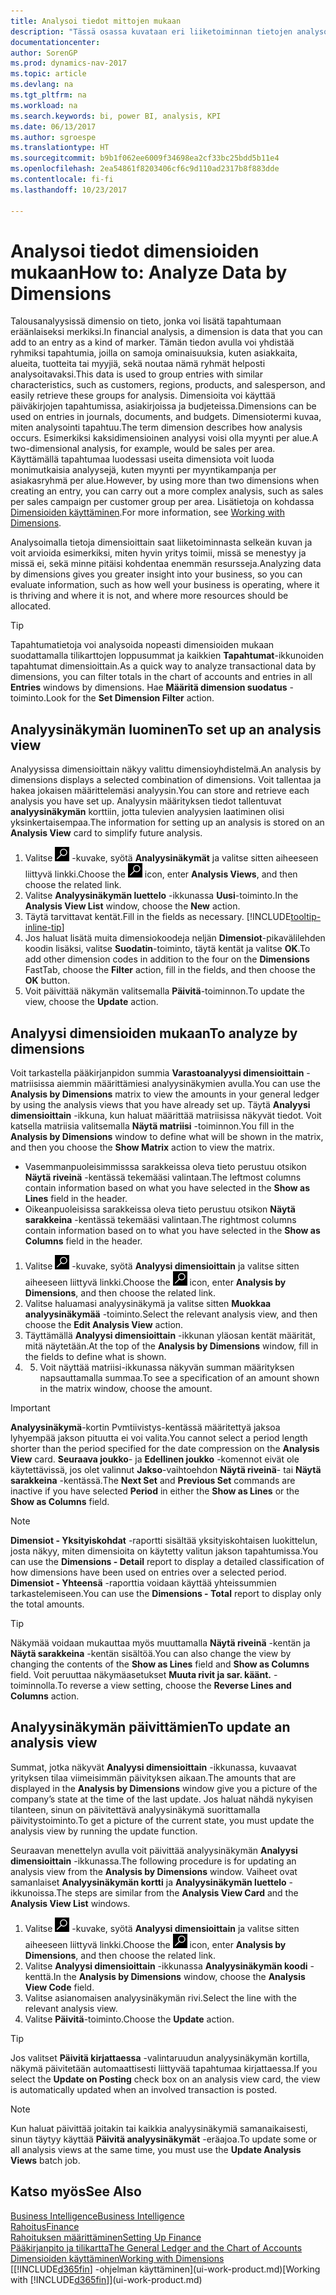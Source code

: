 ```yaml
---
title: Analysoi tiedot mittojen mukaan
description: "Tässä osassa kuvataan eri liiketoiminnan tietojen analysointi dimensioiden mukaan."
documentationcenter: 
author: SorenGP
ms.prod: dynamics-nav-2017
ms.topic: article
ms.devlang: na
ms.tgt_pltfrm: na
ms.workload: na
ms.search.keywords: bi, power BI, analysis, KPI
ms.date: 06/13/2017
ms.author: sgroespe
ms.translationtype: HT
ms.sourcegitcommit: b9b1f062ee6009f34698ea2cf33bc25bdd5b11e4
ms.openlocfilehash: 2ea54861f8203406cf6c9d110ad2317b8f883dde
ms.contentlocale: fi-fi
ms.lasthandoff: 10/23/2017

---
```

#  <a name="how-to-analyze-data-by-dimensions"></a><span data-ttu-id="68f09-103">Analysoi tiedot dimensioiden mukaan</span><span class="sxs-lookup"><span data-stu-id="68f09-103">How to: Analyze Data by Dimensions</span></span>
<span data-ttu-id="68f09-104">Talousanalyysissä dimensio on tieto, jonka voi lisätä tapahtumaan eräänlaiseksi merkiksi.</span><span class="sxs-lookup"><span data-stu-id="68f09-104">In financial analysis, a dimension is data that you can add to an entry as a kind of marker.</span></span> <span data-ttu-id="68f09-105">Tämän tiedon avulla voi yhdistää ryhmiksi tapahtumia, joilla on samoja ominaisuuksia, kuten asiakkaita, alueita, tuotteita tai myyjiä, sekä noutaa nämä ryhmät helposti analysoitavaksi.</span><span class="sxs-lookup"><span data-stu-id="68f09-105">This data is used to group entries with similar characteristics, such as customers, regions, products, and salesperson, and easily retrieve these groups for analysis.</span></span> <span data-ttu-id="68f09-106">Dimensioita voi käyttää päiväkirjojen tapahtumissa, asiakirjoissa ja budjeteissa.</span><span class="sxs-lookup"><span data-stu-id="68f09-106">Dimensions can be used on entries in journals, documents, and budgets.</span></span> <span data-ttu-id="68f09-107">Dimensiotermi kuvaa, miten analysointi tapahtuu.</span><span class="sxs-lookup"><span data-stu-id="68f09-107">The term dimension describes how analysis occurs.</span></span> <span data-ttu-id="68f09-108">Esimerkiksi kaksidimensioinen analyysi voisi olla myynti per alue.</span><span class="sxs-lookup"><span data-stu-id="68f09-108">A two-dimensional analysis, for example, would be sales per area.</span></span> <span data-ttu-id="68f09-109">Käyttämällä tapahtumaa luodessasi useita dimensiota voit luoda monimutkaisia analyysejä, kuten myynti per myyntikampanja per asiakasryhmä per alue.</span><span class="sxs-lookup"><span data-stu-id="68f09-109">However, by using more than two dimensions when creating an entry, you can carry out a more complex analysis, such as sales per sales campaign per customer group per area.</span></span> <span data-ttu-id="68f09-110">Lisätietoja on kohdassa [Dimensioiden käyttäminen](finance-dimensions.md).</span><span class="sxs-lookup"><span data-stu-id="68f09-110">For more information, see [Working with Dimensions](finance-dimensions.md).</span></span>

<span data-ttu-id="68f09-111">Analysoimalla tietoja dimensioittain saat liiketoiminnasta selkeän kuvan ja voit arvioida esimerkiksi, miten hyvin yritys toimii, missä se menestyy ja missä ei, sekä minne pitäisi kohdentaa enemmän resursseja.</span><span class="sxs-lookup"><span data-stu-id="68f09-111">Analyzing data by dimensions gives you greater insight into your business, so you can evaluate information, such as how well your business is operating, where it is thriving and where it is not, and where more resources should be allocated.</span></span>

> [!TIP]
> <span data-ttu-id="68f09-112">Tapahtumatietoja voi analysoida nopeasti dimensioiden mukaan suodattamalla tilikarttojen loppusummat ja kaikkien **Tapahtumat**-ikkunoiden tapahtumat dimensioittain.</span><span class="sxs-lookup"><span data-stu-id="68f09-112">As a quick way to analyze transactional data by dimensions, you can filter totals in the chart of accounts and entries in all **Entries** windows by dimensions.</span></span> <span data-ttu-id="68f09-113">Hae **Määritä dimension suodatus** -toiminto.</span><span class="sxs-lookup"><span data-stu-id="68f09-113">Look for the **Set Dimension Filter** action.</span></span>

## <a name="to-set-up-an-analysis-view"></a><span data-ttu-id="68f09-114">Analyysinäkymän luominen</span><span class="sxs-lookup"><span data-stu-id="68f09-114">To set up an analysis view</span></span>  
<span data-ttu-id="68f09-115">Analyysissa dimensioittain näkyy valittu dimensioyhdistelmä.</span><span class="sxs-lookup"><span data-stu-id="68f09-115">An analysis by dimensions displays a selected combination of dimensions.</span></span> <span data-ttu-id="68f09-116">Voit tallentaa ja hakea jokaisen määrittelemäsi analyysin.</span><span class="sxs-lookup"><span data-stu-id="68f09-116">You can store and retrieve each analysis you have set up.</span></span> <span data-ttu-id="68f09-117">Analyysin määrityksen tiedot tallentuvat **analyysinäkymän** korttiin, jotta tulevien analyysien laatiminen olisi yksinkertaisempaa.</span><span class="sxs-lookup"><span data-stu-id="68f09-117">The information for setting up an analysis is stored on an **Analysis View** card to simplify future analysis.</span></span>  

1. <span data-ttu-id="68f09-118">Valitse ![Etsi sivu tai raportti](media/ui-search/search_small.png "Etsi sivu tai raportti -kuvake") -kuvake, syötä **Analyysinäkymät** ja valitse sitten aiheeseen liittyvä linkki.</span><span class="sxs-lookup"><span data-stu-id="68f09-118">Choose the ![Search for Page or Report](media/ui-search/search_small.png "Search for Page or Report icon") icon, enter **Analysis Views**, and then choose the related link.</span></span>  
2. <span data-ttu-id="68f09-119">Valitse **Analyysinäkymän luettelo** -ikkunassa **Uusi**-toiminto.</span><span class="sxs-lookup"><span data-stu-id="68f09-119">In the **Analysis View List** window, choose the **New** action.</span></span>
3. <span data-ttu-id="68f09-120">Täytä tarvittavat kentät.</span><span class="sxs-lookup"><span data-stu-id="68f09-120">Fill in the fields as necessary.</span></span> [!INCLUDE[tooltip-inline-tip](includes/tooltip-inline-tip_md.md)]
4. <span data-ttu-id="68f09-121">Jos haluat lisätä muita dimensiokoodeja neljän **Dimensiot**-pikavälilehden koodin lisäksi, valitse **Suodatin**-toiminto, täytä kentät ja valitse **OK**.</span><span class="sxs-lookup"><span data-stu-id="68f09-121">To add other dimension codes in addition to the four on the **Dimensions** FastTab, choose the **Filter** action, fill in the fields, and then choose the **OK** button.</span></span>  
5. <span data-ttu-id="68f09-122">Voit päivittää näkymän valitsemalla **Päivitä**-toiminnon.</span><span class="sxs-lookup"><span data-stu-id="68f09-122">To update the view, choose the **Update** action.</span></span>

## <a name="to-analyze-by-dimensions"></a><span data-ttu-id="68f09-123">Analyysi dimensioiden mukaan</span><span class="sxs-lookup"><span data-stu-id="68f09-123">To analyze by dimensions</span></span>
<span data-ttu-id="68f09-124">Voit tarkastella pääkirjanpidon summia **Varastoanalyysi dimensioittain** -matriisissa aiemmin määrittämiesi analyysinäkymien avulla.</span><span class="sxs-lookup"><span data-stu-id="68f09-124">You can use the **Analysis by Dimensions** matrix to view the amounts in your general ledger by using the analysis views that you have already set up.</span></span> <span data-ttu-id="68f09-125">Täytä **Analyysi dimensioittain** -ikkuna, kun haluat määrittää matriisissa näkyvät tiedot. Voit katsella matriisia valitsemalla **Näytä matriisi** -toiminnon.</span><span class="sxs-lookup"><span data-stu-id="68f09-125">You fill in the **Analysis by Dimensions** window to define what will be shown in the matrix, and then you choose the **Show Matrix** action to view the matrix.</span></span>  

- <span data-ttu-id="68f09-126">Vasemmanpuoleisimmisssa sarakkeissa oleva tieto perustuu otsikon **Näytä riveinä** -kentässä tekemääsi valintaan.</span><span class="sxs-lookup"><span data-stu-id="68f09-126">The leftmost columns contain information based on what you have selected in the **Show as Lines** field in the header.</span></span>  
- <span data-ttu-id="68f09-127">Oikeanpuoleisissa sarakkeissa oleva tieto perustuu otsikon **Näytä sarakkeina** -kentässä tekemääsi valintaan.</span><span class="sxs-lookup"><span data-stu-id="68f09-127">The rightmost columns contain information based on to what you have selected in the **Show as Columns** field in the header.</span></span>  

1. <span data-ttu-id="68f09-128">Valitse ![Etsi sivu tai raportti](media/ui-search/search_small.png "Etsi sivu tai raportti -kuvake") -kuvake, syötä **Analyysi dimensioittain** ja valitse sitten aiheeseen liittyvä linkki.</span><span class="sxs-lookup"><span data-stu-id="68f09-128">Choose the ![Search for Page or Report](media/ui-search/search_small.png "Search for Page or Report icon") icon, enter **Analysis by Dimensions**, and then choose the related link.</span></span>  
2. <span data-ttu-id="68f09-129">Valitse haluamasi analyysinäkymä ja valitse sitten **Muokkaa analyysinäkymää** -toiminto.</span><span class="sxs-lookup"><span data-stu-id="68f09-129">Select the relevant analysis view,  and then choose the **Edit Analysis View** action.</span></span>
3. <span data-ttu-id="68f09-130">Täyttämällä **Analyysi dimensioittain** -ikkunan yläosan kentät määrität, mitä näytetään.</span><span class="sxs-lookup"><span data-stu-id="68f09-130">At the top of the **Analysis by Dimensions** window, fill in the fields to define what is shown.</span></span>
4. 5. <span data-ttu-id="68f09-131">Voit näyttää matriisi-ikkunassa näkyvän summan määrityksen napsauttamalla summaa.</span><span class="sxs-lookup"><span data-stu-id="68f09-131">To see a specification of an amount shown in the matrix window, choose the amount.</span></span>  

> [!IMPORTANT]  
>   <span data-ttu-id="68f09-132">**Analyysinäkymä**-kortin Pvmtiivistys-kentässä määritettyä jaksoa lyhyempää jakson pituutta ei voi valita.</span><span class="sxs-lookup"><span data-stu-id="68f09-132">You cannot select a period length shorter than the period specified for the date compression on the **Analysis View** card.</span></span> <span data-ttu-id="68f09-133">**Seuraava joukko**- ja **Edellinen joukko** -komennot eivät ole käytettävissä, jos olet valinnut **Jakso**-vaihtoehdon **Näytä riveinä**- tai **Näytä sarakkeina** -kentässä.</span><span class="sxs-lookup"><span data-stu-id="68f09-133">The **Next Set** and **Previous Set** commands are inactive if you have selected **Period** in either the **Show as Lines** or the **Show as Columns** field.</span></span>  

> [!NOTE]  
>   <span data-ttu-id="68f09-134">**Dimensiot - Yksityiskohdat** -raportti sisältää yksityiskohtaisen luokittelun, josta näkyy, miten dimensioita on käytetty valitun jakson tapahtumissa.</span><span class="sxs-lookup"><span data-stu-id="68f09-134">You can use the **Dimensions - Detail** report to display a detailed classification of how dimensions have been used on entries over a selected period.</span></span> <span data-ttu-id="68f09-135">**Dimensiot - Yhteensä** -raporttia voidaan käyttää yhteissummien tarkastelemiseen.</span><span class="sxs-lookup"><span data-stu-id="68f09-135">You can use the **Dimensions - Total** report to display only the total amounts.</span></span>  

> [!TIP]  
>   <span data-ttu-id="68f09-136">Näkymää voidaan mukauttaa myös muuttamalla **Näytä riveinä** -kentän ja **Näytä sarakkeina** -kentän sisältöä.</span><span class="sxs-lookup"><span data-stu-id="68f09-136">You can also change the view by changing the contents of the **Show as Lines** field and **Show as Columns** field.</span></span> <span data-ttu-id="68f09-137">Voit peruuttaa näkymäasetukset **Muuta rivit ja sar. käänt.** -toiminnolla.</span><span class="sxs-lookup"><span data-stu-id="68f09-137">To reverse a view setting, choose the **Reverse Lines and Columns** action.</span></span>

## <a name="to-update-an-analysis-view"></a><span data-ttu-id="68f09-138">Analyysinäkymän päivittämien</span><span class="sxs-lookup"><span data-stu-id="68f09-138">To update an analysis view</span></span>  
<span data-ttu-id="68f09-139">Summat, jotka näkyvät **Analyysi dimensioittain** -ikkunassa, kuvaavat yrityksen tilaa viimeisimmän päivityksen aikaan.</span><span class="sxs-lookup"><span data-stu-id="68f09-139">The amounts that are displayed in the **Analysis by Dimensions** window give you a picture of the company’s state at the time of the last update.</span></span> <span data-ttu-id="68f09-140">Jos haluat nähdä nykyisen tilanteen, sinun on päivitettävä analyysinäkymä suorittamalla päivitystoiminto.</span><span class="sxs-lookup"><span data-stu-id="68f09-140">To get a picture of the current state, you must update the analysis view by running the update function.</span></span>

<span data-ttu-id="68f09-141">Seuraavan menettelyn avulla voit päivittää analyysinäkymän **Analyysi dimensioittain** -ikkunassa.</span><span class="sxs-lookup"><span data-stu-id="68f09-141">The following procedure is for updating an analysis view from the **Analysis by Dimensions** window.</span></span> <span data-ttu-id="68f09-142">Vaiheet ovat samanlaiset **Analyysinäkymän kortti** ja **Analyysinäkymän luettelo** -ikkunoissa.</span><span class="sxs-lookup"><span data-stu-id="68f09-142">The steps are similar from the **Analysis View Card** and the **Analysis View List** windows.</span></span>  

1. <span data-ttu-id="68f09-143">Valitse ![Etsi sivu tai raportti](media/ui-search/search_small.png "Etsi sivu tai raportti -kuvake") -kuvake, syötä **Analyysi dimensioittain** ja valitse sitten aiheeseen liittyvä linkki.</span><span class="sxs-lookup"><span data-stu-id="68f09-143">Choose the ![Search for Page or Report](media/ui-search/search_small.png "Search for Page or Report icon") icon, enter **Analysis by Dimensions**, and then choose the related link.</span></span>  
2. <span data-ttu-id="68f09-144">Valitse **Analyysi dimensioittain** -ikkunassa **Analyysinäkymän koodi** -kenttä.</span><span class="sxs-lookup"><span data-stu-id="68f09-144">In the **Analysis by Dimensions** window, choose the **Analysis View Code** field.</span></span>  
3. <span data-ttu-id="68f09-145">Valitse asianomaisen analyysinäkymän rivi.</span><span class="sxs-lookup"><span data-stu-id="68f09-145">Select the line with the relevant analysis view.</span></span>  
4. <span data-ttu-id="68f09-146">Valitse **Päivitä**-toiminto.</span><span class="sxs-lookup"><span data-stu-id="68f09-146">Choose the **Update** action.</span></span>  

> [!TIP]  
>   <span data-ttu-id="68f09-147">Jos valitset **Päivitä kirjattaessa** -valintaruudun analyysinäkymän kortilla, näkymä päivitetään automaattisesti liittyvää tapahtumaa kirjattaessa.</span><span class="sxs-lookup"><span data-stu-id="68f09-147">If you select the **Update on Posting** check box on an analysis view card, the view is automatically updated when an involved transaction is posted.</span></span>

> [!NOTE]  
>   <span data-ttu-id="68f09-148">Kun haluat päivittää joitakin tai kaikkia analyysinäkymiä samanaikaisesti, sinun täytyy käyttää **Päivitä analyysinäkymät** -eräajoa.</span><span class="sxs-lookup"><span data-stu-id="68f09-148">To update some or all analysis views at the same time, you must use the **Update Analysis Views** batch job.</span></span>  

## <a name="see-also"></a><span data-ttu-id="68f09-149">Katso myös</span><span class="sxs-lookup"><span data-stu-id="68f09-149">See Also</span></span>
[<span data-ttu-id="68f09-150">Business Intelligence</span><span class="sxs-lookup"><span data-stu-id="68f09-150">Business Intelligence</span></span>](bi.md)  
[<span data-ttu-id="68f09-151">Rahoitus</span><span class="sxs-lookup"><span data-stu-id="68f09-151">Finance</span></span>](finance.md)  
[<span data-ttu-id="68f09-152">Rahoituksen määrittäminen</span><span class="sxs-lookup"><span data-stu-id="68f09-152">Setting Up Finance</span></span>](finance-setup-finance.md)  
[<span data-ttu-id="68f09-153">Pääkirjanpito ja tilikartta</span><span class="sxs-lookup"><span data-stu-id="68f09-153">The General Ledger and the Chart of Accounts</span></span>](finance-general-ledger.md)  
[<span data-ttu-id="68f09-154">Dimensioiden käyttäminen</span><span class="sxs-lookup"><span data-stu-id="68f09-154">Working with Dimensions</span></span>](finance-dimensions.md)  
<span data-ttu-id="68f09-155">[[!INCLUDE[d365fin](includes/d365fin_md.md)] -ohjelman käyttäminen](ui-work-product.md)</span><span class="sxs-lookup"><span data-stu-id="68f09-155">[Working with [!INCLUDE[d365fin](includes/d365fin_md.md)]](ui-work-product.md)</span></span>  

